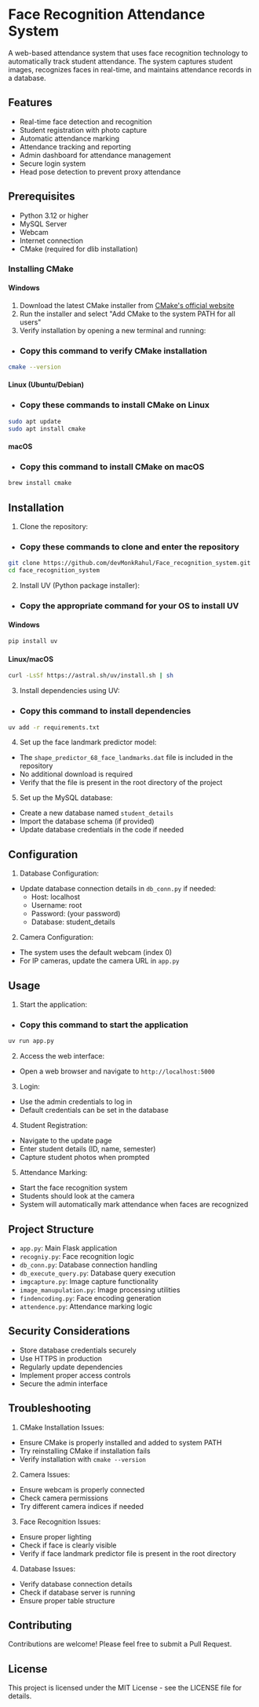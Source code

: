# Face Recognition Attendance System

A web-based attendance system that uses face recognition technology to automatically track student attendance. The system captures student images, recognizes faces in real-time, and maintains attendance records in a database.

## Features

- Real-time face detection and recognition
- Student registration with photo capture
- Automatic attendance marking
- Attendance tracking and reporting
- Admin dashboard for attendance management
- Secure login system
- Head pose detection to prevent proxy attendance

## Prerequisites

- Python 3.12 or higher
- MySQL Server
- Webcam
- Internet connection
- CMake (required for dlib installation)

### Installing CMake

#### Windows
1. Download the latest CMake installer from [CMake's official website](https://cmake.org/download/)
2. Run the installer and select "Add CMake to the system PATH for all users"
3. Verify installation by opening a new terminal and running:
- ### Copy this command to verify CMake installation
```bash
cmake --version
```

#### Linux (Ubuntu/Debian)
- ### Copy these commands to install CMake on Linux
```bash
sudo apt update
sudo apt install cmake
```

#### macOS
- ### Copy this command to install CMake on macOS
```bash
brew install cmake
```

## Installation

1. Clone the repository:
- ### Copy these commands to clone and enter the repository
```bash
git clone https://github.com/devMonkRahul/Face_recognition_system.git
cd face_recognition_system
```

2. Install UV (Python package installer):
- ### Copy the appropriate command for your OS to install UV
#### Windows
```bash
pip install uv
```
#### Linux/macOS
```bash
curl -LsSf https://astral.sh/uv/install.sh | sh
```

3. Install dependencies using UV:
- ### Copy this command to install dependencies
```bash
uv add -r requirements.txt
```

4. Set up the face landmark predictor model:
- The `shape_predictor_68_face_landmarks.dat` file is included in the repository
- No additional download is required
- Verify that the file is present in the root directory of the project

5. Set up the MySQL database:
- Create a new database named `student_details`
- Import the database schema (if provided)
- Update database credentials in the code if needed

## Configuration

1. Database Configuration:
- Update database connection details in `db_conn.py` if needed:
  - Host: localhost
  - Username: root
  - Password: (your password)
  - Database: student_details

2. Camera Configuration:
- The system uses the default webcam (index 0)
- For IP cameras, update the camera URL in `app.py`

## Usage

1. Start the application:
- ### Copy this command to start the application
```bash
uv run app.py
```

2. Access the web interface:
- Open a web browser and navigate to `http://localhost:5000`

3. Login:
- Use the admin credentials to log in
- Default credentials can be set in the database

4. Student Registration:
- Navigate to the update page
- Enter student details (ID, name, semester)
- Capture student photos when prompted

5. Attendance Marking:
- Start the face recognition system
- Students should look at the camera
- System will automatically mark attendance when faces are recognized

## Project Structure

- `app.py`: Main Flask application
- `recogniy.py`: Face recognition logic
- `db_conn.py`: Database connection handling
- `db_execute_query.py`: Database query execution
- `imgcapture.py`: Image capture functionality
- `image_manupulation.py`: Image processing utilities
- `findencoding.py`: Face encoding generation
- `attendence.py`: Attendance marking logic

## Security Considerations

- Store database credentials securely
- Use HTTPS in production
- Regularly update dependencies
- Implement proper access controls
- Secure the admin interface

## Troubleshooting

1. CMake Installation Issues:
- Ensure CMake is properly installed and added to system PATH
- Try reinstalling CMake if installation fails
- Verify installation with `cmake --version`

2. Camera Issues:
- Ensure webcam is properly connected
- Check camera permissions
- Try different camera indices if needed

3. Face Recognition Issues:
- Ensure proper lighting
- Check if face is clearly visible
- Verify if face landmark predictor file is present in the root directory

4. Database Issues:
- Verify database connection details
- Check if database server is running
- Ensure proper table structure

## Contributing

Contributions are welcome! Please feel free to submit a Pull Request.

## License

This project is licensed under the MIT License - see the LICENSE file for details.
